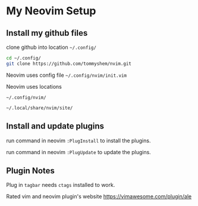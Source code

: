 # My Neovim Setup

## Install my github files

clone github into location `~/.config/`

```bash
cd ~/.config/
git clone https://github.com/tommyshem/nvim.git 
```

Neovim uses config file `~/.config/nvim/init.vim`

Neovim uses locations

`~/.config/nvim/`

`~/.local/share/nvim/site/`

## Install and update plugins

run command in neovim `:PlugInstall` to install the plugins.

run command in neovim `:PlugUpdate` to update the plugins.

## Plugin Notes

Plug in `tagbar` needs `ctags` installed to work.

Rated vim and neovim plugin's website <https://vimawesome.com/plugin/ale>